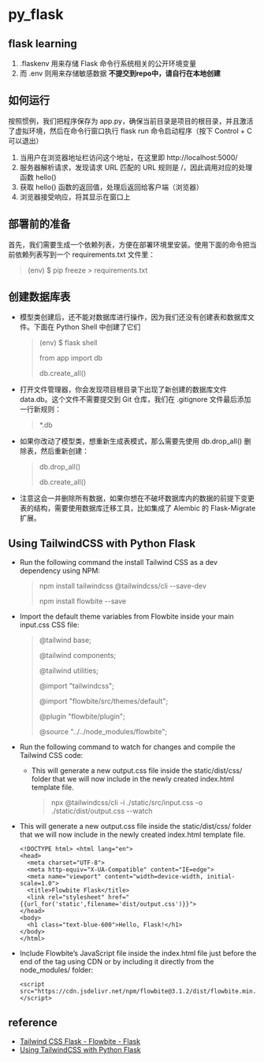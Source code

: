 # py_flask
## flask learning

1. .flaskenv 用来存储 Flask 命令行系统相关的公开环境变量
2. 而 .env 则用来存储敏感数据 **不提交到repo中，请自行在本地创建**

## 如何运行
按照惯例，我们把程序保存为 app.py，确保当前目录是项目的根目录，并且激活了虚拟环境，然后在命令行窗口执行 flask run 命令启动程序（按下 Control + C 可以退出）

1. 当用户在浏览器地址栏访问这个地址，在这里即 http://localhost:5000/
2. 服务器解析请求，发现请求 URL 匹配的 URL 规则是 /，因此调用对应的处理函数 hello()
3. 获取 hello() 函数的返回值，处理后返回给客户端（浏览器）
4. 浏览器接受响应，将其显示在窗口上


## 部署前的准备
首先，我们需要生成一个依赖列表，方便在部署环境里安装。使用下面的命令把当前依赖列表写到一个 requirements.txt 文件里：
> (env) $ pip freeze > requirements.txt


## 创建数据库表
- 模型类创建后，还不能对数据库进行操作，因为我们还没有创建表和数据库文件。下面在 Python Shell 中创建了它们
  > (env) $ flask shell
  >
    > from app import db
    > 
    >  db.create_all()
    
- 打开文件管理器，你会发现项目根目录下出现了新创建的数据库文件 data.db。这个文件不需要提交到 Git 仓库，我们在 .gitignore 文件最后添加一行新规则：  
    > *.db
- 如果你改动了模型类，想重新生成表模式，那么需要先使用 db.drop_all() 删除表，然后重新创建：
    > db.drop_all()
    > 
    > db.create_all()
    > 
- 注意这会一并删除所有数据，如果你想在不破坏数据库内的数据的前提下变更表的结构，需要使用数据库迁移工具，比如集成了 Alembic 的 Flask-Migrate 扩展。

## Using TailwindCSS with Python Flask

- Run the following command the install Tailwind CSS as a dev dependency using NPM:  
    > npm install tailwindcss @tailwindcss/cli --save-dev
    >
    > npm install flowbite --save
- Import the default theme variables from Flowbite inside your main input.css CSS file:  
    > @tailwind base;
    >
    > @tailwind components;
    >
    > @tailwind utilities;
    >
    > @import "tailwindcss";
    >
    >   @import "flowbite/src/themes/default";
    >
    >   @plugin "flowbite/plugin";
    > 
    >   @source "../../node_modules/flowbite";
    > 

- Run the following command to watch for changes and compile the Tailwind CSS code:  
  - This will generate a new output.css file inside the static/dist/css/ folder that we will now include in the newly created index.html template file.
    >   npx @tailwindcss/cli -i ./static/src/input.css -o ./static/dist/output.css --watch
    >
- This will generate a new output.css file inside the static/dist/css/ folder that we will now include in the newly created index.html template file.
    ``` 
  <!DOCTYPE html> <html lang="en">
  <head>
      <meta charset="UTF-8">
      <meta http-equiv="X-UA-Compatible" content="IE=edge">
      <meta name="viewport" content="width=device-width, initial-scale=1.0">
      <title>Flowbite Flask</title>
      <link rel="stylesheet" href="{{url_for('static',filename='dist/output.css')}}">
  </head>
  <body>
      <h1 class="text-blue-600">Hello, Flask!</h1>
  </body>
  </html>
    ```
- Include Flowbite’s JavaScript file inside the index.html file just before the end of the <body> tag using CDN or by including it directly from the node_modules/ folder:  
    ```
  <script src="https://cdn.jsdelivr.net/npm/flowbite@3.1.2/dist/flowbite.min.js"></script>
  ```


## reference
- [Tailwind CSS Flask - Flowbite - Flask](https://flowbite.com/docs/getting-started/flask/)
- [Using TailwindCSS with Python Flask](https://www.codewithharry.com/blogpost/using-tailwind-with-flask)